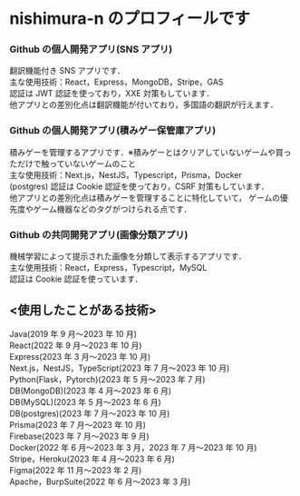 # nishimura-n のプロフィールです

### Github の個人開発アプリ(SNS アプリ)

翻訳機能付き SNS アプリです．<br>
主な使用技術：React，Express，MongoDB，Stripe，GAS<br>
認証は JWT 認証を使っており，XXE 対策もしています．<br>
他アプリとの差別化点は翻訳機能が付いており，多国語の翻訳が行えます．

### Github の個人開発アプリ(積みゲー保管庫アプリ)

積みゲーを管理するアプリです．※積みゲーとはクリアしていないゲームや買っただけで触っていないゲームのこと<br>
主な使用技術：Next.js，NestJS，Typescript，Prisma，Docker<br>(postgres)
認証は Cookie 認証を使っており，CSRF 対策もしています．<br>
他アプリとの差別化点は積みゲーを管理することに特化していて，
ゲームの優先度やゲーム機器などのタグがつけられる点です．

### Github の共同開発アプリ(画像分類アプリ)

機械学習によって提示された画像を分類して表示するアプリです．<br>
主な使用技術：React，Express，Typescript，MySQL<br>
認証は Cookie 認証を使っています．<br>

## <使用したことがある技術>

Java(2019 年 9 月〜2023 年 10 月)<br>
React(2022 年 9 月〜2023 年 10 月)<br>
Express(2023 年 3 月〜2023 年 10 月)<br>
Next.js，NestJS，TypeScript(2023 年 7 月〜2023 年 10 月)<br>
Python(Flask，Pytorch)(2023 年 5 月〜2023 年 7 月)<br>
DB(MongoDB)(2023 年 4 月〜2023 年 6 月)<br>
DB(MySQL)(2023 年 5 月〜2023 年 6 月)<br>
DB(postgres)(2023 年 7 月〜2023 年 10 月)<br>
Prisma(2023 年 7 月〜2023 年 10 月)<br>
Firebase(2023 年 7 月〜2023 年 9 月)<br>
Docker(2022 年 6 月〜2023 年 3 月，2023 年 7 月〜2023 年 10 月)<br>
Stripe，Heroku(2023 年 4 月〜2023 年 6 月)<br>
Figma(2022 年 11 月〜2023 年 2 月)<br>
Apache，BurpSuite(2022 年 6 月〜2023 年 3 月)
